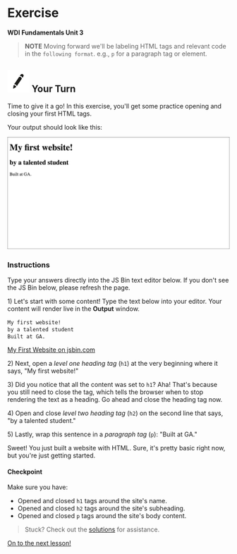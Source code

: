 # Exercise

**WDI Fundamentals Unit 3**

> **NOTE** Moving forward we'll be labeling HTML tags and relevant code in the `following format`. e.g., `p` for a paragraph tag or element.

## ![Your Turn](../../.gitbook/assets/exercise.png) Your Turn

Time to give it a go! In this exercise, you'll get some practice opening and closing your first HTML tags.

Your output should look like this:

![](../../.gitbook/assets/my-first-website.png)

### Instructions

Type your answers directly into the JS Bin text editor below. If you don't see the JS Bin below, please refresh the page.

1\) Let's start with some content! Type the text below into your editor. Your content will render live in the **Output** window.

```text
My first website!
by a talented student
Built at GA.
```

[My First Website on jsbin.com](http://jsbin.com/rewadi/embed?html,css,output)

2\) Next, open a _level one heading tag_ \(`h1`\) at the very beginning where it says, "My first website!"

3\) Did you notice that all the content was set to `h1`? Aha! That's because you still need to close the tag, which tells the browser when to stop rendering the text as a heading. Go ahead and close the heading tag now.

4\) Open and close _level two heading tag_ \(`h2`\) on the second line that says, "by a talented student."

5\) Lastly, wrap this sentence in a _paragraph tag_ \(`p`\): "Built at GA."

Sweet! You just built a website with HTML. Sure, it's pretty basic right now, but you're just getting started.

#### Checkpoint

Make sure you have:

* Opened and closed `h1` tags around the site's name.
* Opened and closed `h2` tags around the site's subheading.
* Opened and closed `p` tags around the site's body content.

> Stuck? Check out the [solutions](../../exercise-solutions.md#html-elements) for assistance.

[On to the next lesson!](../html-boilerplate/)


